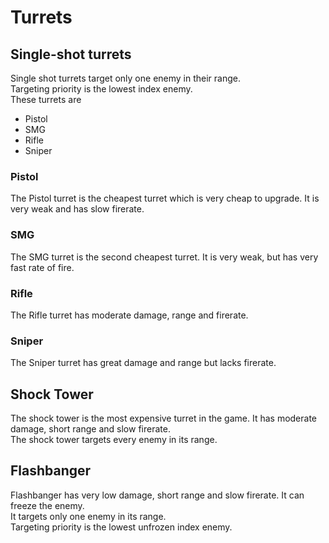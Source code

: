 # Turrets

## Single-shot turrets
Single shot turrets target only one enemy in their range.  
Targeting priority is the lowest index enemy.  
These turrets are  
- Pistol  
- SMG  
- Rifle  
- Sniper  
### Pistol
The Pistol turret is the cheapest turret which is very cheap to upgrade. It is very weak and has slow firerate.  
### SMG
The SMG turret is the second cheapest turret. It is very weak, but has very fast rate of fire.   
### Rifle
The Rifle turret has moderate damage, range and firerate.  
### Sniper
The Sniper turret has great damage and range but lacks firerate.  

## Shock Tower
The shock tower is the most expensive turret in the game. It has moderate damage, short range and slow firerate.  
The shock tower targets every enemy in its range.  
  
## Flashbanger
Flashbanger has very low damage, short range and slow firerate. It can freeze the enemy.  
It targets only one enemy in its range.  
Targeting priority is the lowest unfrozen index enemy.
